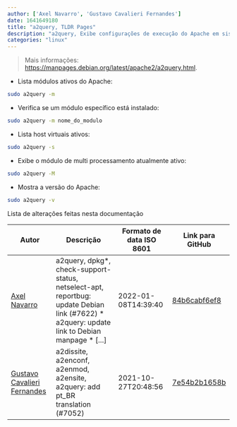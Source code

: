 ```yaml
---
author: ['Axel Navarro', 'Gustavo Cavalieri Fernandes']
date: 1641649180
title: "a2query, TLDR Pages"
description: "a2query, Exibe configurações de execução do Apache em sistemas operacionais baseados no Debian."
categories: "linux"
---
```

> Mais informações: <https://manpages.debian.org/latest/apache2/a2query.html>.

- Lista módulos ativos do Apache:

```bash
sudo a2query -m
```

- Verifica se um módulo específico está instalado:

```bash
sudo a2query -m nome_do_modulo
```

- Lista host virtuais ativos:

```bash
sudo a2query -s
```

- Exibe o módulo de multi processamento atualmente ativo:

```bash
sudo a2query -M
```

- Mostra a versão do Apache:

```bash
sudo a2query -v
```
Lista de alterações feitas nesta documentação


Autor | Descrição | Formato de data ISO 8601 | Link para GitHub
------|-----|-----|-----
[Axel Navarro](mailto:navarroaxel@gmail.com) | a2query, dpkg*, check-support-status, netselect-apt, reportbug: update Debian link (#7622) * a2query: update link to Debian manpage * [...] | 2022-01-08T14:39:40 | [84b6cabf6ef8](https://github.com/tldr-pages/tldr/commit/84b6cabf6ef870441744497edf1c184b8888d727)
[Gustavo Cavalieri Fernandes](mailto:gugacavalieri@gmail.com) | a2dissite, a2enconf, a2enmod, a2ensite, a2query: add pt_BR translation (#7052) | 2021-10-27T20:48:56 | [7e54b2b1658b](https://github.com/tldr-pages/tldr/commit/7e54b2b1658b731c7948f9dfb7246bbd37a80980)

